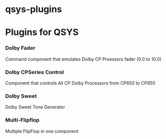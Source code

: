 # qsys-plugins
Plugins for QSYS
================
### Dolby Fader
Command component that emulates Dolby CP Proessors fader (0.0 to 10.0)
### Dolby CPSeries Control 
Component that controls All CP Dolby Processors from CP650 to CP950
### Dolby Sweet
Dolby Sweet Tone Generator
### Multi-Flipflop
Multiple FlipFlop in one component

